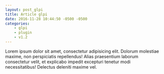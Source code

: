 ```yaml
---
layout: post_glpi
title: Article glpi
date: 2016-11-28 10:44:50 -0500 -0500
categories: 
    - glpi
    - plugin
    - v1.2
---
```

Lorem ipsum dolor sit amet, consectetur adipisicing elit. Dolorum molestiae maxime, non perspiciatis repellendus! Alias praesentium laborum consectetur velit, et explicabo impedit excepturi tenetur modi necessitatibus! Delectus deleniti maxime vel.
